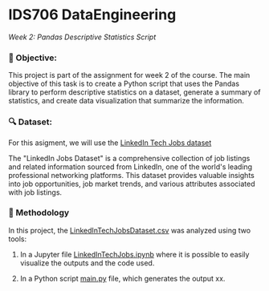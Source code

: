 # IDS706 DataEngineering

_Week 2: Pandas Descriptive Statistics Script_

### 🎯 Objective: 
This project is part of the assignment for week 2 of the course. The main objective of this task is to create a Python script that uses the Pandas library to perform descriptive statistics on a dataset, generate a summary of statistics, and create data visualization that summarize the information.


### 🔍 Dataset: 
For this asigment, we will use the [LinkedIn Tech Jobs dataset](https://www.kaggle.com/datasets/joebeachcapital/linkedin-jobs?resource=download&select=final_data.csv) 

The "LinkedIn Jobs Dataset" is a comprehensive collection of job listings and related information sourced from LinkedIn, one of the world's leading professional networking platforms. This dataset provides valuable insights into job opportunities, job market trends, and various attributes associated with job listings.

### 🧪 Methodology

In this project, the [LinkedInTechJobsDataset.csv](LinkedInTechJobsDataset.csv)  was analyzed using two tools:

1. In a Jupyter file [LinkedInTechJobs.ipynb](https://github.com/nogibjj/IDS706_DataEngineering_BarbaraFlores/blob/main/LinkedInTechJobs.ipynb) where it is possible to easily visualize the outputs and the code used.

2. In a Python script [main.py](https://github.com/nogibjj/IDS706_DataEngineering_BarbaraFlores/blob/main/main.py) file, which generates the output xx.
